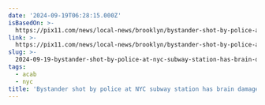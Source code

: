 ```yaml
---
date: '2024-09-19T06:28:15.000Z'
isBasedOn: >-
  https://pix11.com/news/local-news/brooklyn/bystander-shot-by-police-at-brooklyn-subway-station-has-brain-damage-sources/
link: >-
  https://pix11.com/news/local-news/brooklyn/bystander-shot-by-police-at-brooklyn-subway-station-has-brain-damage-sources/
slug: >-
  2024-09-19-bystander-shot-by-police-at-nyc-subway-station-has-brain-damage-sources
tags:
  - acab
  - nyc
title: 'Bystander shot by police at NYC subway station has brain damage: sources'
---
```

 
